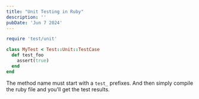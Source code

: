 ```yaml
---
title: "Unit Testing in Ruby"
description: ''
pubDate: 'Jun 7 2024'
---
```


```ruby
require 'test/unit'

class MyTest < Test::Unit::TestCase
  def test_foo
    assert(true)
  end
end
```

The method name must start with a `test_` prefixes.
And then simply compile the ruby file and you'll get the test results.
